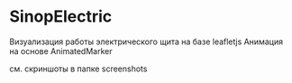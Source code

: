 # SinopElectric
Визуализация работы электрического щита на базе leafletjs
Анимация на  основе AnimatedMarker

см. скриншоты в папке screenshots



